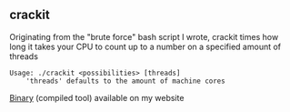 ## crackit

Originating from the "brute force" bash script I wrote, crackit times how long it takes your CPU to count up to a number on a specified amount of threads 

```
Usage: ./crackit <possibilities> [threads]
    'threads' defaults to the amount of machine cores
```

[Binary](http://ipadkid.cf/scripts/crackit) (compiled tool) available on my website
